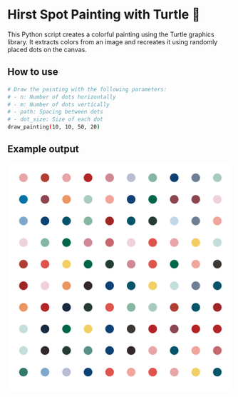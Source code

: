 # Hirst Spot Painting with Turtle 🎨

This Python script creates a colorful painting using the Turtle graphics library. It extracts colors from an image and recreates it using randomly placed dots on the canvas.


## How to use 

   ```bash
# Draw the painting with the following parameters:
# - n: Number of dots horizontally
# - m: Number of dots vertically
# - path: Spacing between dots
# - dot_size: Size of each dot
draw_painting(10, 10, 50, 20)
   ```

## Example output
![example](output.png)
